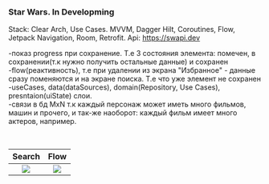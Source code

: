 ### Star Wars. In Developming

Stack: Clear Arch, Use Cases. MVVM, Dagger Hilt, Coroutines, Flow, Jetpack Navigation, Room, Retrofit.
Api: https://swapi.dev

-показ progress при сохранение. Т.е 3 состояния элемента: помечен, в сохранении(т.к нужно получить остальные данные) и сохранен <br/>
-flow(реактивность), т.е при удалении из экрана "Избранное" - данные сразу поменяются и на экране поиска. Т.е что уже элемент не сохранен<br/>
-useCases, data(dataSources), domain(Repository, Use Cases), presntaion(uiState) слои.<br/>
-связи в бд MxN т.к каждый персонаж может иметь много фильмов, машин и прочего, и так-же наоборот: каждый фильм имеет много актеров, например. <br/>

<br/>

Search   |  Flow 
:-------------------------:|:-------------------------:
![](https://media.giphy.com/media/po9HkUH3VRq3N0Hzyp/giphy.gif)  |  ![](https://media.giphy.com/media/h1jvI5VfatifFG7mNb/giphy.gif) |


